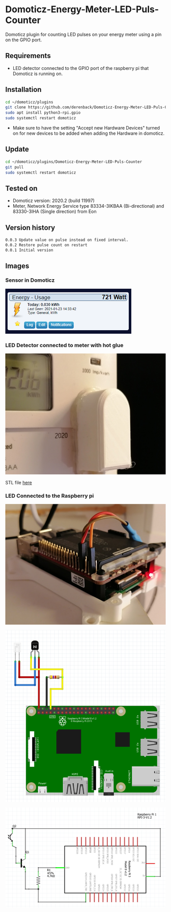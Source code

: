 # Domoticz-Energy-Meter-LED-Puls-Counter
Domoticz plugin for counting LED pulses on your energy meter using a pin on the GPIO port.

## Requirements
- LED detector connected to the GPIO port of the raspberry pi that Domoticz is running on.

## Installation
```bash
cd ~/domoticz/plugins
git clone https://github.com/derenback/Domoticz-Energy-Meter-LED-Puls-Counter.git
sudo apt install python3-rpi.gpio
sudo systemctl restart domoticz
```
- Make sure to have the setting "Accept new Hardware Devices" turned on for new devices to be added when adding the Hardware in domoticz.

## Update
```bash
cd ~/domoticz/plugins/Domoticz-Energy-Meter-LED-Puls-Counter
git pull
sudo systemctl restart domoticz
```

## Tested on
- Domoticz version: 2020.2 (build 11997)
- Meter, Network Energy Service type 83334-3IKBAA (Bi-directional) and 83330-3IHA (Single direction) from Eon

## Version history
    0.0.3 Update value on pulse instead on fixed interval.
    0.0.2 Restore pulse count on restart
    0.0.1 Initial version

## Images

### Sensor in Domoticz

![Sensor](Images/Sensor.png)

### LED Detector connected to meter with hot glue

![LEDDetector](Images/LEDDetector.jpg)

STL file [here](STL/LEDDetectorHead.stl)

### LED Connected to the Raspberry pi

![LEDDetector](Images/PIConnection.jpg)

![LEDDetector](Images/PIConnection2.png)

![LEDDetector](Images/PIConnection3.png)






